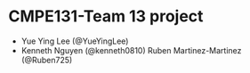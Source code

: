 # CMPE131-Team 13 project
- Yue Ying Lee (@YueYingLee)
- Kenneth Nguyen (@kenneth0810)
  Ruben Martinez-Martinez (@Ruben725)
